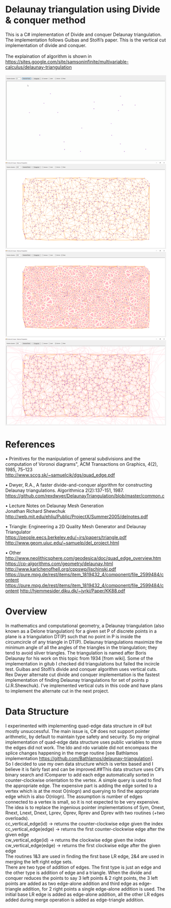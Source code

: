 # Delaunay triangulation using Divide & conquer method
This is a C# implementation of Divide and conquer Delaunay triangulation. The implementation follows Guibas and Stolfi’s paper.  This is the vertical cut implementation of divide and conquer.<br /><br />The explaination of algorithm is shown in<br /> https://sites.google.com/site/samsoninfinite/multivariable-calculus/delaunay-triangulation <br /><br />
![](Images/divide_n_conquer_animated.gif)
![](Images/edge_1000pts.png)
![](Images/edge_1000pts_faces.png)
![](/Images/edge_1000pts_incircle.png)
# References
•	Primitives for the manipulation of general subdivisions and the computation of Voronoi diagrams", ACM Transactions on Graphics, 4(2), 1985, 75–123<br />
http://www.sccg.sk/~samuelcik/dgs/quad_edge.pdf

•	Dwyer, R.A., A faster divide-and-conquer algorithm for constructing
Delaunay triangulations. Algorithmica 2(2):137-151, 1987.<br />
https://github.com/rexdwyer/DelaunayTriangulation/blob/master/common.c

•	Lecture Notes on Delaunay Mesh Generation<br />
Jonathan Richard Shewchuk<br />
http://web.mit.edu/ehliu/Public/ProjectX/Summer2005/delnotes.pdf

•	Triangle: Engineering a 2D Quality Mesh Generator and Delaunay Triangulator<br />
https://people.eecs.berkeley.edu/~jrs/papers/triangle.pdf
http://www.geom.uiuc.edu/~samuelp/del_project.html

•	Other<br />
http://www.neolithicsphere.com/geodesica/doc/quad_edge_overview.htm
https://cp-algorithms.com/geometry/delaunay.html
http://www.karlchenofhell.org/cppswp/lischinski.pdf
https://pure.mpg.de/rest/items/item_1819432_4/component/file_2599484/content
https://pure.mpg.de/rest/items/item_1819432_4/component/file_2599484/content
http://hjemmesider.diku.dk/~jyrki/Paper/KK88.pdf<br />

# Overview
In mathematics and computational geometry, a Delaunay triangulation (also known as a Delone triangulation) for a given set P of discrete points in a plane is a triangulation DT(P) such that no point in P is inside the circumcircle of any triangle in DT(P). Delaunay triangulations maximize the minimum angle of all the angles of the triangles in the triangulation; they tend to avoid sliver triangles. The triangulation is named after Boris Delaunay for his work on this topic from 1934 [from wiki]. Some of the implementation in gitub I checked did triangulations but failed the incircle test.
Guibas and Stolfi’s divide and conquer algorithm uses vertical cuts. Rex Dwyer alternate cut divide and conquer implementation is the fastest implementation of finding Delaunay triangulations for set of points p (J.R.Shewchuk). I’ve implemented vertical cuts in this code and have plans to implement the alternate cut in the next project.<br />

# Data Structure
I experimented with implementing quad-edge data structure in c# but mostly unsuccessful. The main issue is, C# does not support pointer arithmetic, by default to maintain type safety and security. So my original implementation of quad-edge data structure uses public variables to store the edges did not work. The ldo and rdo variable did not encompass the splice changes happening in the merge routine [see Bathlamos implementation https://github.com/Bathlamos/delaunay-triangulation]. <br />So I decided to use my own data structure which is vertex based and I believe it is fairly fast and can be improved.##This data structure uses C#’s binary search and IComparer<T> to add each edge automatically sorted in counter-clockwise orientation to the vertex. A simple query is used to find the appropriate edge. The expensive part is adding the edge sorted to a vertex which is at the most O(nlogn) and querying to find the appropriate edge which is also O(nlogn). The assumption is number of edges connected to a vertex is small, so it is not expected to be very expensive.
The idea is to replace the ingenious pointer implementations of Sym, Onext, Rnext, Lnext, Dnext, Lprev, Oprev, Rprev and Dprev with two routines (+two overloads).<br />
cc_vertical_edge(id) -> returns the counter-clockwise edge given the index<br />
cc_vertical_edge(edge) -> returns the first counter-clockwise edge after the given edge<br />
cw_vertical_edge(id) -> returns the clockwise edge given the index<br />
cw_vertical_edge(edge) -> returns the first clockwise edge after the given edge<br />
The routines 1&3 are used in finding the first base LR edge, 2&4 are used in merging the left right edge sets.<br />
There are two type of addition of edges. The first type is just an edge and the other type is addition of edge and a triangle. When the divide and conquer reduces the points to say 3 left points & 2 right points, the 3 left points are added as two edge-alone addition and third edge as edge-triangle addition, for 2 right points a single edge-alone addition is used. The initial base LR edge is added as edge-alone addition, all the other LR edges added during merge operation is added as edge-triangle addition.<br />
